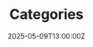 ---
title: Categories
linkTitle: docs
date: '2025-05-09T13:00:00Z'
weight: 1
ref: categories
sidebar: false
---